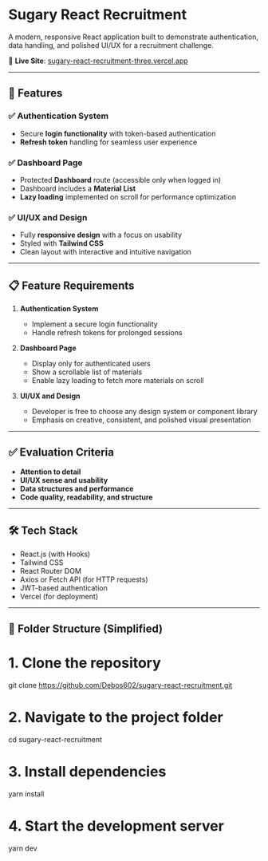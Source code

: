 # Sugary React Recruitment

A modern, responsive React application built to demonstrate authentication, data handling, and polished UI/UX for a recruitment challenge.

🔗 **Live Site**: [sugary-react-recruitment-three.vercel.app](https://sugary-react-recruitment-three.vercel.app/)

---

## 🚀 Features

### ✅ Authentication System
- Secure **login functionality** with token-based authentication
- **Refresh token** handling for seamless user experience

### ✅ Dashboard Page
- Protected **Dashboard** route (accessible only when logged in)
- Dashboard includes a **Material List**
- **Lazy loading** implemented on scroll for performance optimization

### ✅ UI/UX and Design
- Fully **responsive design** with a focus on usability
- Styled with **Tailwind CSS**
- Clean layout with interactive and intuitive navigation

---

## 📋 Feature Requirements

1. **Authentication System**
   - Implement a secure login functionality
   - Handle refresh tokens for prolonged sessions

2. **Dashboard Page**
   - Display only for authenticated users
   - Show a scrollable list of materials
   - Enable lazy loading to fetch more materials on scroll

3. **UI/UX and Design**
   - Developer is free to choose any design system or component library
   - Emphasis on creative, consistent, and polished visual presentation

---

## ✅ Evaluation Criteria

- **Attention to detail**
- **UI/UX sense and usability**
- **Data structures and performance**
- **Code quality, readability, and structure**

---

## 🛠 Tech Stack

- React.js (with Hooks)
- Tailwind CSS
- React Router DOM
- Axios or Fetch API (for HTTP requests)
- JWT-based authentication
- Vercel (for deployment)

---

## 📁 Folder Structure (Simplified)

# 1. Clone the repository
git clone https://github.com/Debos602/sugary-react-recruitment.git

# 2. Navigate to the project folder
cd sugary-react-recruitment

# 3. Install dependencies
yarn install

# 4. Start the development server
yarn dev


